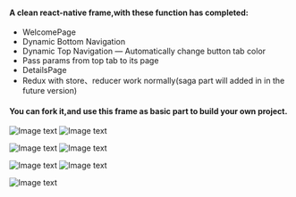 #### A clean react-native frame,with these function has completed:

- WelcomePage
- Dynamic Bottom Navigation
- Dynamic Top Navigation
— Automatically change button tab color
- Pass params from top tab to its page
- DetailsPage
- Redux with store、reducer work normally(saga part will added in in the future version)

#### You can fork it,and use this frame as basic part to build your own project.
![Image text](https://github.com/smileyqp/react-native-frame/blob/master/react-native-frame.gif)
![Image text](https://github.com/smileyqp/react-native-demo/blob/master/dynamic_navigator.gif)


![Image text](https://github.com/smileyqp/react-native-demo/blob/master/ios_redux.gif)
![Image text](https://github.com/smileyqp/react-native-demo/blob/master/android_redux_backpress.gif)


![Image text](https://github.com/smileyqp/react-native-demo/blob/master/FetchData.gif)
![Image text](https://github.com/smileyqp/react-native-demo/blob/master/FetchDataErrorDeal.gif)


![Image text](https://github.com/smileyqp/react-native-demo/blob/master/AsyncStorageDemoPage.gif)